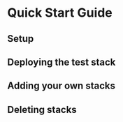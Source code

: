# Quick Start Guide

## Setup

## Deploying the test stack

## Adding your own stacks

## Deleting stacks
